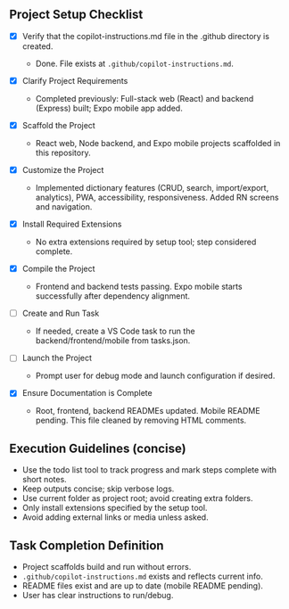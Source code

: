 ## Project Setup Checklist

- [x] Verify that the copilot-instructions.md file in the .github directory is created.

  - Done. File exists at `.github/copilot-instructions.md`.

- [x] Clarify Project Requirements

  - Completed previously: Full-stack web (React) and backend (Express) built; Expo mobile app added.

- [x] Scaffold the Project

  - React web, Node backend, and Expo mobile projects scaffolded in this repository.

- [x] Customize the Project

  - Implemented dictionary features (CRUD, search, import/export, analytics), PWA, accessibility, responsiveness. Added RN screens and navigation.

- [x] Install Required Extensions

  - No extra extensions required by setup tool; step considered complete.

- [x] Compile the Project

  - Frontend and backend tests passing. Expo mobile starts successfully after dependency alignment.

- [ ] Create and Run Task

  - If needed, create a VS Code task to run the backend/frontend/mobile from tasks.json.

- [ ] Launch the Project

  - Prompt user for debug mode and launch configuration if desired.

- [x] Ensure Documentation is Complete
  - Root, frontend, backend READMEs updated. Mobile README pending. This file cleaned by removing HTML comments.

## Execution Guidelines (concise)

- Use the todo list tool to track progress and mark steps complete with short notes.
- Keep outputs concise; skip verbose logs.
- Use current folder as project root; avoid creating extra folders.
- Only install extensions specified by the setup tool.
- Avoid adding external links or media unless asked.

## Task Completion Definition

- Project scaffolds build and run without errors.
- `.github/copilot-instructions.md` exists and reflects current info.
- README files exist and are up to date (mobile README pending).
- User has clear instructions to run/debug.
